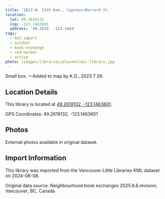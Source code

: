 ```yaml
---
title: '1813 W. 11th Ave., Cypress—Burrard St.'
location:
  lat: 49.2619132
  lng: -123.1463601
  address: '49.2619, -123.1464'
tags:
  - kml-import
  - outdoor
  - book-exchange
  - red-marker
  - active
photo: /images/libraries/placeholder-library.jpg
---
```

Small box.
—Added to map by K.D., 2023 7 26.  

## Location Details

This library is located at [49.2619132, -123.1463601](https://www.google.com/maps?q=49.2619132,-123.1463601).

GPS Coordinates: 49.2619132, -123.1463601

## Photos

External photos available in original dataset.

## Import Information

This library was imported from the Vancouver Little Libraries KML dataset on 2024-08-08.

Original data source: Neighbourhood book exchanges 2025.8.6.revision; Vancouver, BC, Canada

